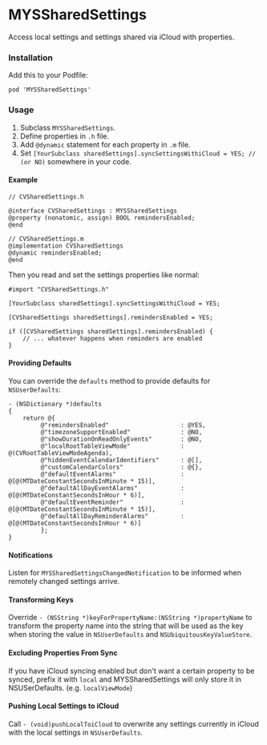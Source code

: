 MYSSharedSettings
=================

Access local settings and settings shared via iCloud with properties.


### Installation

Add this to your Podfile:

    pod 'MYSSharedSettings'


### Usage

1. Subclass `MYSSharedSettings`.
2. Define properties in `.h` file.
3. Add `@dynamic` statement for each property in `.m` file.
4. Set `[YourSubclass sharedSettings].syncSettingsWithiCloud = YES; // (or NO)` somewhere in your code.


#### Example

    // CVSharedSettings.h

    @interface CVSharedSettings : MYSSharedSettings
    @property (nonatomic, assign) BOOL remindersEnabled;
    @end

    // CVSharedSettings.m
	@implementation CVSharedSettings
	@dynamic remindersEnabled;
	@end

Then you read and set the settings properties like normal:

	#import "CVSharedSettings.h"
	
	[YourSubclass sharedSettings].syncSettingsWithiCloud = YES;
	
	[CVSharedSettings sharedSettings].remindersEnabled = YES;
	
	if ([CVSharedSettings sharedSettings].remindersEnabled) {
		// ... whatever happens when reminders are enabled
	}


#### Providing Defaults

You can override the `defaults` method to provide defaults for `NSUserDefaults`:

	- (NSDictionary *)defaults
	{
    	return @{
             @"remindersEnabled"                    : @YES,
             @"timezoneSupportEnabled"              : @NO,
             @"showDurationOnReadOnlyEvents"        : @NO,
             @"localRootTableViewMode"              : @(CVRootTableViewModeAgenda),
             @"hiddenEventCalendarIdentifiers"      : @[],
             @"customCalendarColors"                : @{},
             @"defaultEventAlarms"                  : @[@(MTDateConstantSecondsInMinute * 15)],
             @"defaultAllDayEventAlarms"            : @[@(MTDateConstantSecondsInHour * 6)],
             @"defaultEventReminder"                : @[@(MTDateConstantSecondsInMinute * 15)],
             @"defaultAllDayReminderAlarms"         : @[@(MTDateConstantSecondsInHour * 6)]
             };
	}
	

#### Notifications

Listen for `MYSSharedSettingsChangedNotification` to be informed when remotely changed settings arrive.


#### Transforming Keys

Override `- (NSString *)keyForPropertyName:(NSString *)propertyName` to transform the property name into the string that will
be used as the key when storing the value in `NSUserDefaults` and `NSUbiquitousKeyValueStore`.


#### Excluding Properties From Sync

If you have iCloud syncing enabled but don't want a certain property to be synced, prefix it with `local` and MYSSharedSettings will only
store it in NSUSerDefaults. (e.g. `localViewMode`)


#### Pushing Local Settings to iCloud

Call `- (void)pushLocalToiCloud` to overwrite any settings currently in iCloud with the local settings in `NSUserDefaults`.
